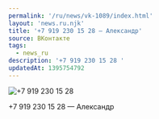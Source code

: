 ```yaml
---
permalink: '/ru/news/vk-1089/index.html'
layout: 'news.ru.njk'
title: '+7 919 230 15 28 — Александр'
source: ВКонтакте
tags:
  - news_ru
description: '+7 919 230 15 28 '
updatedAt: 1395754792
---
```

![+7 919 230 15 28 ](https://sun9-70.userapi.com/impf/ZA1plyfpbb_h5GxZs1vI_CMMgNI6-wn_1KVyZA/eLW-iXtfh-0.jpg?size=700x637&quality=96&proxy=1&sign=78dff8b7d8f351a12c651c1817a3c19b&c_uniq_tag=uV-hF7G9Agk1i06qQ-qZ6vhXXZqRoT5-5i3vskf1JSw&type=album)

+7 919 230 15 28 — Александр
